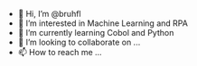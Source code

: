 - 👋 Hi, I’m @bruhfl
- 👀 I’m interested in Machine Learning and RPA
- 🌱 I’m currently learning Cobol and Python
- 💞️ I’m looking to collaborate on ...
- 📫 How to reach me ...

<!---
bruhfl/bruhfl is a ✨ special ✨ repository because its `README.md` (this file) appears on your GitHub profile.
You can click the Preview link to take a look at your changes.
--->
